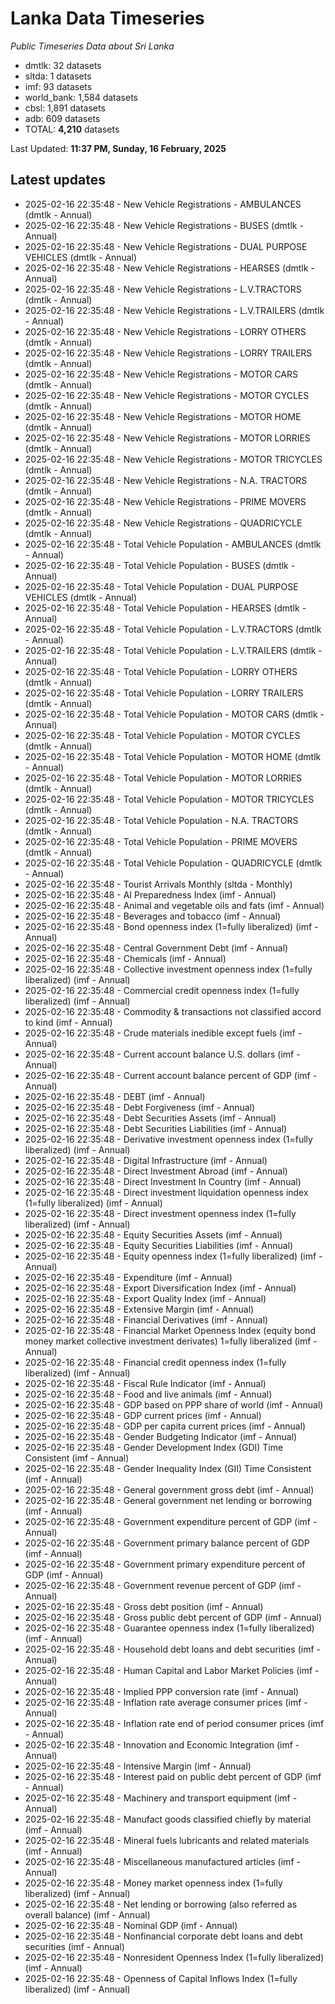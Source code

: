 # Lanka Data Timeseries
*Public Timeseries Data about Sri Lanka*

* dmtlk: 32 datasets
* sltda: 1 datasets
* imf: 93 datasets
* world_bank: 1,584 datasets
* cbsl: 1,891 datasets
* adb: 609 datasets
* TOTAL: **4,210** datasets

Last Updated: **11:37 PM, Sunday, 16 February, 2025**

## Latest updates

* 2025-02-16 22:35:48 - New Vehicle Registrations - AMBULANCES (dmtlk - Annual)
* 2025-02-16 22:35:48 - New Vehicle Registrations - BUSES (dmtlk - Annual)
* 2025-02-16 22:35:48 - New Vehicle Registrations - DUAL PURPOSE VEHICLES (dmtlk - Annual)
* 2025-02-16 22:35:48 - New Vehicle Registrations - HEARSES (dmtlk - Annual)
* 2025-02-16 22:35:48 - New Vehicle Registrations - L.V.TRACTORS (dmtlk - Annual)
* 2025-02-16 22:35:48 - New Vehicle Registrations - L.V.TRAILERS (dmtlk - Annual)
* 2025-02-16 22:35:48 - New Vehicle Registrations - LORRY OTHERS (dmtlk - Annual)
* 2025-02-16 22:35:48 - New Vehicle Registrations - LORRY TRAILERS (dmtlk - Annual)
* 2025-02-16 22:35:48 - New Vehicle Registrations - MOTOR CARS (dmtlk - Annual)
* 2025-02-16 22:35:48 - New Vehicle Registrations - MOTOR CYCLES (dmtlk - Annual)
* 2025-02-16 22:35:48 - New Vehicle Registrations - MOTOR HOME (dmtlk - Annual)
* 2025-02-16 22:35:48 - New Vehicle Registrations - MOTOR LORRIES (dmtlk - Annual)
* 2025-02-16 22:35:48 - New Vehicle Registrations - MOTOR TRICYCLES (dmtlk - Annual)
* 2025-02-16 22:35:48 - New Vehicle Registrations - N.A. TRACTORS (dmtlk - Annual)
* 2025-02-16 22:35:48 - New Vehicle Registrations - PRIME MOVERS (dmtlk - Annual)
* 2025-02-16 22:35:48 - New Vehicle Registrations - QUADRICYCLE (dmtlk - Annual)
* 2025-02-16 22:35:48 - Total Vehicle Population - AMBULANCES (dmtlk - Annual)
* 2025-02-16 22:35:48 - Total Vehicle Population - BUSES (dmtlk - Annual)
* 2025-02-16 22:35:48 - Total Vehicle Population - DUAL PURPOSE VEHICLES (dmtlk - Annual)
* 2025-02-16 22:35:48 - Total Vehicle Population - HEARSES (dmtlk - Annual)
* 2025-02-16 22:35:48 - Total Vehicle Population - L.V.TRACTORS (dmtlk - Annual)
* 2025-02-16 22:35:48 - Total Vehicle Population - L.V.TRAILERS (dmtlk - Annual)
* 2025-02-16 22:35:48 - Total Vehicle Population - LORRY OTHERS (dmtlk - Annual)
* 2025-02-16 22:35:48 - Total Vehicle Population - LORRY TRAILERS (dmtlk - Annual)
* 2025-02-16 22:35:48 - Total Vehicle Population - MOTOR CARS (dmtlk - Annual)
* 2025-02-16 22:35:48 - Total Vehicle Population - MOTOR CYCLES (dmtlk - Annual)
* 2025-02-16 22:35:48 - Total Vehicle Population - MOTOR HOME (dmtlk - Annual)
* 2025-02-16 22:35:48 - Total Vehicle Population - MOTOR LORRIES (dmtlk - Annual)
* 2025-02-16 22:35:48 - Total Vehicle Population - MOTOR TRICYCLES (dmtlk - Annual)
* 2025-02-16 22:35:48 - Total Vehicle Population - N.A. TRACTORS (dmtlk - Annual)
* 2025-02-16 22:35:48 - Total Vehicle Population - PRIME MOVERS (dmtlk - Annual)
* 2025-02-16 22:35:48 - Total Vehicle Population - QUADRICYCLE (dmtlk - Annual)
* 2025-02-16 22:35:48 - Tourist Arrivals Monthly (sltda - Monthly)
* 2025-02-16 22:35:48 - AI Preparedness Index (imf - Annual)
* 2025-02-16 22:35:48 - Animal and vegetable oils and fats (imf - Annual)
* 2025-02-16 22:35:48 - Beverages and tobacco (imf - Annual)
* 2025-02-16 22:35:48 - Bond openness index (1=fully liberalized) (imf - Annual)
* 2025-02-16 22:35:48 - Central Government Debt (imf - Annual)
* 2025-02-16 22:35:48 - Chemicals (imf - Annual)
* 2025-02-16 22:35:48 - Collective investment openness index (1=fully liberalized) (imf - Annual)
* 2025-02-16 22:35:48 - Commercial credit openness index (1=fully liberalized) (imf - Annual)
* 2025-02-16 22:35:48 - Commodity & transactions not classified accord to kind (imf - Annual)
* 2025-02-16 22:35:48 - Crude materials inedible except fuels (imf - Annual)
* 2025-02-16 22:35:48 - Current account balance U.S. dollars (imf - Annual)
* 2025-02-16 22:35:48 - Current account balance percent of GDP (imf - Annual)
* 2025-02-16 22:35:48 - DEBT (imf - Annual)
* 2025-02-16 22:35:48 - Debt Forgiveness (imf - Annual)
* 2025-02-16 22:35:48 - Debt Securities Assets (imf - Annual)
* 2025-02-16 22:35:48 - Debt Securities Liabilities (imf - Annual)
* 2025-02-16 22:35:48 - Derivative investment openness index (1=fully liberalized) (imf - Annual)
* 2025-02-16 22:35:48 - Digital Infrastructure (imf - Annual)
* 2025-02-16 22:35:48 - Direct Investment Abroad (imf - Annual)
* 2025-02-16 22:35:48 - Direct Investment In Country (imf - Annual)
* 2025-02-16 22:35:48 - Direct investment liquidation openness index (1=fully liberalized) (imf - Annual)
* 2025-02-16 22:35:48 - Direct investment openness index (1=fully liberalized) (imf - Annual)
* 2025-02-16 22:35:48 - Equity Securities Assets (imf - Annual)
* 2025-02-16 22:35:48 - Equity Securities Liabilities (imf - Annual)
* 2025-02-16 22:35:48 - Equity openness index (1=fully liberalized) (imf - Annual)
* 2025-02-16 22:35:48 - Expenditure (imf - Annual)
* 2025-02-16 22:35:48 - Export Diversification Index (imf - Annual)
* 2025-02-16 22:35:48 - Export Quality Index (imf - Annual)
* 2025-02-16 22:35:48 - Extensive Margin (imf - Annual)
* 2025-02-16 22:35:48 - Financial Derivatives (imf - Annual)
* 2025-02-16 22:35:48 - Financial Market Openness Index (equity bond money market collective investment derivates) 1=fully liberalized (imf - Annual)
* 2025-02-16 22:35:48 - Financial credit openness index (1=fully liberalized) (imf - Annual)
* 2025-02-16 22:35:48 - Fiscal Rule Indicator (imf - Annual)
* 2025-02-16 22:35:48 - Food and live animals (imf - Annual)
* 2025-02-16 22:35:48 - GDP based on PPP share of world (imf - Annual)
* 2025-02-16 22:35:48 - GDP current prices (imf - Annual)
* 2025-02-16 22:35:48 - GDP per capita current prices (imf - Annual)
* 2025-02-16 22:35:48 - Gender Budgeting Indicator (imf - Annual)
* 2025-02-16 22:35:48 - Gender Development Index (GDI) Time Consistent (imf - Annual)
* 2025-02-16 22:35:48 - Gender Inequality Index (GII) Time Consistent (imf - Annual)
* 2025-02-16 22:35:48 - General government gross debt (imf - Annual)
* 2025-02-16 22:35:48 - General government net lending or borrowing (imf - Annual)
* 2025-02-16 22:35:48 - Government expenditure percent of GDP (imf - Annual)
* 2025-02-16 22:35:48 - Government primary balance percent of GDP (imf - Annual)
* 2025-02-16 22:35:48 - Government primary expenditure percent of GDP (imf - Annual)
* 2025-02-16 22:35:48 - Government revenue percent of GDP (imf - Annual)
* 2025-02-16 22:35:48 - Gross debt position (imf - Annual)
* 2025-02-16 22:35:48 - Gross public debt percent of GDP (imf - Annual)
* 2025-02-16 22:35:48 - Guarantee openness index (1=fully liberalized) (imf - Annual)
* 2025-02-16 22:35:48 - Household debt loans and debt securities (imf - Annual)
* 2025-02-16 22:35:48 - Human Capital and Labor Market Policies (imf - Annual)
* 2025-02-16 22:35:48 - Implied PPP conversion rate (imf - Annual)
* 2025-02-16 22:35:48 - Inflation rate average consumer prices (imf - Annual)
* 2025-02-16 22:35:48 - Inflation rate end of period consumer prices (imf - Annual)
* 2025-02-16 22:35:48 - Innovation and Economic Integration (imf - Annual)
* 2025-02-16 22:35:48 - Intensive Margin (imf - Annual)
* 2025-02-16 22:35:48 - Interest paid on public debt percent of GDP (imf - Annual)
* 2025-02-16 22:35:48 - Machinery and transport equipment (imf - Annual)
* 2025-02-16 22:35:48 - Manufact goods classified chiefly by material (imf - Annual)
* 2025-02-16 22:35:48 - Mineral fuels lubricants and related materials (imf - Annual)
* 2025-02-16 22:35:48 - Miscellaneous manufactured articles (imf - Annual)
* 2025-02-16 22:35:48 - Money market openness index (1=fully liberalized) (imf - Annual)
* 2025-02-16 22:35:48 - Net lending or borrowing (also referred as overall balance) (imf - Annual)
* 2025-02-16 22:35:48 - Nominal GDP (imf - Annual)
* 2025-02-16 22:35:48 - Nonfinancial corporate debt loans and debt securities (imf - Annual)
* 2025-02-16 22:35:48 - Nonresident Openness Index (1=fully liberalized) (imf - Annual)
* 2025-02-16 22:35:48 - Openness of Capital Inflows Index (1=fully liberalized) (imf - Annual)